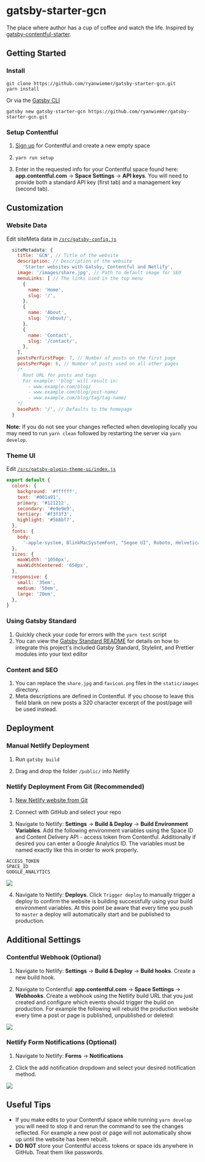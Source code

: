 # gatsby-starter-gcn

The place where author has a cup of coffee and watch the life. Inspired by [gatsby-contentful-starter](https://github.com/contentful-userland/gatsby-contentful-starter).

## Getting Started

### Install

```
git clone https://github.com/ryanwiemer/gatsby-starter-gcn.git
yarn install
```

Or via the [Gatsby CLI](https://www.npmjs.com/package/gatsby-cli)

```
gatsby new gatsby-starter-gcn https://github.com/ryanwiemer/gatsby-starter-gcn.git
```

### Setup Contentful

1.  [Sign up](https://www.contentful.com/sign-up/) for Contentful and create a new empty space

2.  `yarn run setup`

3.  Enter in the requested info for your Contentful space found here: **app.contentful.com** → **Space Settings** → **API keys**. You will need to provide both a standard API key (first tab) and a management key (second tab).

## Customization

### Website Data

Edit siteMeta data in [`/src/gatsby-config.js`](https://github.com/ryanwiemer/gatsby-starter-gcn/blob/master/src/gatsby-config.js)

```js
  siteMetadata: {
    title: 'GCN', // Title of the website
    description: // Description of the website
      'Starter websites with Gatsby, Contentful and Netlify',
    image: '/images/share.jpg', // Path to default image for SEO
    menuLinks: [ // The links used in the top menu
      {
        name: 'Home',
        slug: '/',
      },
      {
        name: 'About',
        slug: '/about/',
      },
      {
        name: 'Contact',
        slug: '/contact/',
      },
    ],
    postsPerFirstPage: 7, // Number of posts on the first page
    postsPerPage: 6, // Number of posts used on all other pages
    /*
      Root URL for posts and tags
      For example: 'blog' will result in:
        - www.example.com/blog/
        - www.example.com/blog/post-name/
        - www.example.com/blog/tag/tag-name/
    */
    basePath: '/', // Defaults to the homepage
  }
```

**Note:** If you do not see your changes reflected when developing locally you may need to run `yarn clean` followed by restarting the server via `yarn develop`.

### Theme UI

Edit [`/src/gatsby-plugin-theme-ui/index.js`](https://github.com/ryanwiemer/gatsby-starter-gcn/blob/master/src/gatsby-plugin-them-ui/index.js)

```js
export default {
  colors: {
    background: '#ffffff',
    text: '#001a91',
    primary: '#121212',
    secondary: '#e9e9e9',
    tertiary: '#f3f3f3',
    highlight: '#5b8bf7',
  },
  fonts: {
    body:
      '-apple-system, BlinkMacSystemFont, "Segoe UI", Roboto, Helvetica, Arial, sans-serif',
  },
  sizes: {
    maxWidth: '1050px',
    maxWidthCentered: '650px',
  },
  responsive: {
    small: '35em',
    medium: '50em',
    large: '70em',
  },
}
```

### Using Gatsby Standard

1.  Quickly check your code for errors with the `yarn test` script
2.  You can view the [Gatsby Standard README](https://github.com/brandonkal/eslint-config-gatsby-standard) for details on how to integrate this project's included Gatsby Standard, Stylelint, and Prettier modules into your text editor

### Content and SEO

1.  You can replace the `share.jpg` and `favicon.png` files in the `static/images` directory.
2.  Meta descriptions are defined in Contentful. If you choose to leave this field blank on new posts a 320 character excerpt of the post/page will be used instead.

## Deployment

### Manual Netlify Deployment

1.  Run `gatsby build`

2.  Drag and drop the folder `/public/` into Netlify

### Netlify Deployment From Git (Recommended)

1.  [New Netlify website from Git](https://app.netlify.com/start)

2.  Connect with GitHub and select your repo

3.  Navigate to Netlify: **Settings** → **Build & Deploy** → **Build Environment Variables**. Add the following environment variables using the Space ID and Content Delivery API - access token from Contentful. Additionally if desired you can enter a Google Analytics ID. The variables must be named exactly like this in order to work properly.

```
ACCESS_TOKEN
SPACE_ID
GOOGLE_ANALYTICS
```

![](screenshots/netlify-build-environment-variables.jpg)

4.  Navigate to Netlify: **Deploys**. Click `Trigger deploy` to manually trigger a deploy to confirm the website is building successfully using your build environment variables. At this point be aware that every time you push to `master` a deploy will automatically start and be published to production.

## Additional Settings

### Contentful Webhook (Optional)

1.  Navigate to Netlify:
    **Settings** → **Build & Deploy** → **Build hooks**.
    Create a new build hook.

2.  Navigate to Contentful:
    **app.contentful.com** → **Space Settings** → **Webhooks**. Create a webhook using the Netlify build URL that you just created
    and configure which events should trigger the build on production. For example the following will rebuild the production website every time a post or page is published, unpublished or deleted:

![](screenshots/contentful-webhook-selected-events.jpg)

### Netlify Form Notifications (Optional)

1.  Navigate to Netlify:
    **Forms** → **Notifications**

2.  Click the add notification dropdown and select your desired notification method.

![](screenshots/netlify-form-notifcations.jpg)

## Useful Tips

- If you make edits to your Contentful space while running `yarn develop` you will need to stop it and rerun the command to see the changes reflected. For example a new post or page will not automatically show up until the website has been rebuilt.
- **DO NOT** store your Contentful access tokens or space ids anywhere in GitHub. Treat them like passwords.
